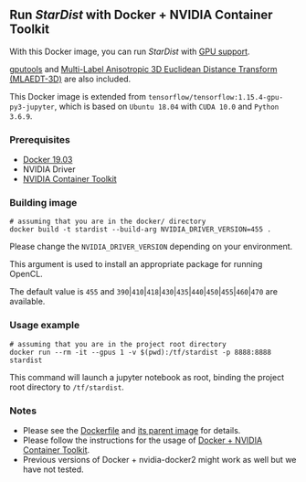 ## Run *StarDist* with Docker + NVIDIA Container Toolkit

With this Docker image, you can run *StarDist* with [GPU support](https://www.tensorflow.org/install/gpu).

[gputools](https://github.com/maweigert/gputools) and [Multi-Label Anisotropic 3D Euclidean Distance Transform (MLAEDT-3D)](https://github.com/seung-lab/euclidean-distance-transform-3d) are also included.

This Docker image is extended from `tensorflow/tensorflow:1.15.4-gpu-py3-jupyter`, which is based on `Ubuntu 18.04` with `CUDA 10.0` and `Python 3.6.9`.

### Prerequisites

- [Docker 19.03](https://docs.docker.com/install/)
- NVIDIA Driver
- [NVIDIA Container Toolkit](https://github.com/NVIDIA/nvidia-docker)

### Building image

    # assuming that you are in the docker/ directory
    docker build -t stardist --build-arg NVIDIA_DRIVER_VERSION=455 .

Please change the `NVIDIA_DRIVER_VERSION` depending on your environment.

This argument is used to install an appropriate package for running OpenCL.

The default value is `455` and `390`|`410`|`418`|`430`|`435`|`440`|`450`|`455`|`460`|`470` are available.

### Usage example

    # assuming that you are in the project root directory
    docker run --rm -it --gpus 1 -v $(pwd):/tf/stardist -p 8888:8888 stardist

This command will launch a jupyter notebook as root, binding the project root directory to `/tf/stardist`.

### Notes

- Please see the [Dockerfile](Dockerfile) and [its parent image](https://hub.docker.com/layers/tensorflow/tensorflow/1.15.4-gpu-py3-jupyter/images/sha256-ef81875f4f24bec719e3b064ad8b83d8ed0e602981a19499d65d31f67424e645) for details.
- Please follow the instructions for the usage of [Docker + NVIDIA Container Toolkit](https://github.com/NVIDIA/nvidia-docker).
- Previous versions of Docker + nvidia-docker2 might work as well but we have not tested.